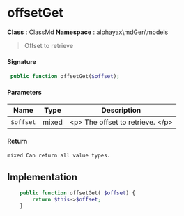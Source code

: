 
# offsetGet

**Class** : ClassMd
**Namespace**  : alphayax\mdGen\models


> Offset to retrieve


#### Signature

```php
 public function offsetGet($offset);
```

#### Parameters

| Name | Type | Description |
|---|---|---|
| `$offset` | mixed | &lt;p&gt; The offset to retrieve. &lt;/p&gt; |

#### Return

    mixed Can return all value types.

## Implementation

```php
    public function offsetGet( $offset) {
        return $this->$offset;
    }

```
